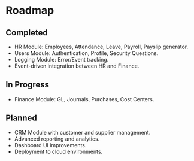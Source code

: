 # Roadmap

## Completed
- HR Module: Employees, Attendance, Leave, Payroll, Payslip generator.  
- Users Module: Authentication, Profile, Security Questions.  
- Logging Module: Error/Event tracking.  
- Event-driven integration between HR and Finance.

## In Progress
- Finance Module: GL, Journals, Purchases, Cost Centers.
  
## Planned
- CRM Module with customer and supplier management.  
- Advanced reporting and analytics.  
- Dashboard UI improvements.  
- Deployment to cloud environments.  

